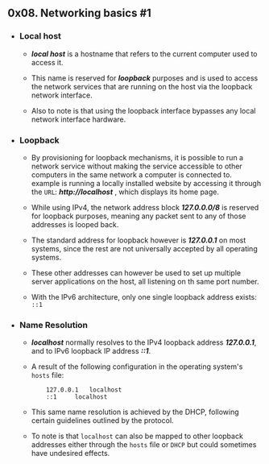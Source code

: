 ## 0x08. Networking basics #1 


- ### Local host

	- ___local host___ is a hostname that refers to the current computer used to access it.

	- This name is reserved for ___loopback___ purposes and is used to access the network services that are running on the host via the loopback network interface.

	- Also to note is that using the loopback interface bypasses any local network interface hardware.


- ### Loopback

	- By provisioning for loopback mechanisms, it is possible to run a network service without making the service accessible to other computers in the same network a computer is connected to. example is running a locally installed website by accessing it through the `URL`: ___http://localhost___ , which displays its home page.

	- While using IPv4, the network address block ___127.0.0.0/8___ is reserved for loopback purposes, meaning any packet sent to any of those addresses is looped back.

	- The standard address for loopback however is ___127.0.0.1___ on most systems, since the rest are not universally accepted by all operating systems.

	- These other addresses can however be used to set up multiple server applications on the host, all listening on th same port number.

	- With the IPv6 architecture, only one single loopback address exists: `::1`


- ### Name Resolution

	- ___localhost___ normally resolves to the IPv4 loopback address ___127.0.0.1___, and to IPv6 loopback IP address ___::1___.

	- A result of the following configuration in the operating system's `hosts` file:

		```
			127.0.0.1	localhost
			::1		localhost
		```

	- This same name resolution is achieved by the DHCP, following certain guidelines outlined by the protocol.


	- To note is that `localhost` can also be mapped to other loopback addresses either through the `hosts` file or `DHCP` but could sometimes have undesired effects.

